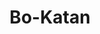 ---
title: "Bo-Katan"
id: "BoKatanHolo"
image: "/images/star_wars/BoKatanHolo.jpg"
link: "https://square.link/u/UDCN1qBL"
price: "$6.00"
description: "BO-KATAN HOLOGRAPHIC VINYL STICKER | 3\""
---